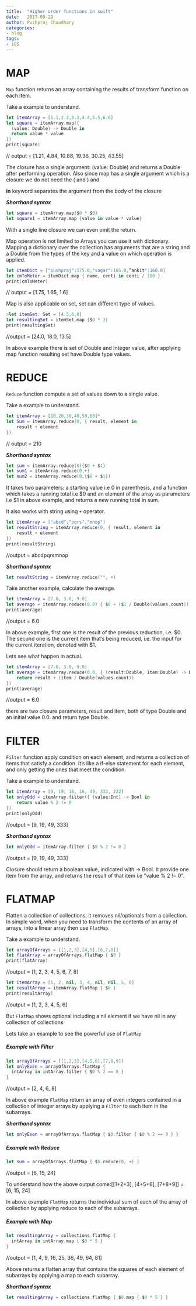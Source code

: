 ```yaml
---
title:  "Higher order functions in swift"
date:   2017-09-29
author: Pushpraj Chaudhary
categories:
- blog
tags:
- iOS
---
```


# **MAP**

```Map``` function returns  an array containing the results of transform function on each item.

Take a example to understand.

```swift
let itemArray = [1.1,2.2,3.3,4.4,5.5,6.6]
let square = itemArray.map({
  (value: Double) -> Double in
  return value * value
})
print(square)
```
// output = [1.21, 4.84, 10.88, 19.36, 30.25, 43.55]

The closure has a single argument: (value: Double) and returns a Double after performing operation. Also since map has a single argument which is a closure we do not need the ( and ) and

**in** keyword separates the argument from the body of the closure


***Shorthand syntax***
```swift
let square = itemArray.map{$0 * $0}
let square1 = itemArray.map {value in value * value}
```
With a single line closure we can even omit the return.

Map operation is not limited to Arrays you can use it with dictionary.
Mapping a dictionary over the collection has arguments that are a string and a Double from the types of the key and  a value on which operation is applied.

```swift
let itemDict = ["pushpraj":175.0,"sagar":165.0,”ankit":160.0]
let cmToMeter = itemDict.map { name, centi in centi / 100 }
print(cmToMeter)
```
// output = [1.75, 1.65, 1.6]

Map is also applicable on set, set can different type of values.

```swift
>let itemSet: Set = [4.5,6,8]
let resultingSet = itemSet.map {$0 * 3}
print(resultingSet)
```
//output = [24.0, 18.0, 13.5]

In above example there is set of Double and Integer value, after applying map function resulting set have Double type values.


# **REDUCE**

```Reduce``` function compute a set of values down to a single value.

Take a example to understand.

```swift
let itemArray = [10,20,30,40,50,60]*
let Sum = itemArray.reduce(0, { result, element in
    result + element
})
```
// output = 210


***Shorthand syntax***
```swift
let sum = itemArray.reduce(0){$0 + $1}
let sum1 = itemArray.reduce(0,+)
let sum2 = itemArray.reduce(0,{$0 + $1})
```
It takes two parameters: a starting value i.e 0 in parenthesis, and a function which takes a running total i.e $0 and an element of the array as parameters I.e $1 in above example, and returns a new running total in sum.

It also works with string using ```+``` operator.

```swift
let itemArray = ["abcd","pqrs","mnop"]
let resultString = itemArray.reduce(0, { result, element in
    result + element
})
print(resultString)
```
//output = abcdpqrsmnop


***Shorthand syntax***
```swift
let resultString = itemArray.reduce("", +)
```

Take another example, calculate the average.
```swift
let itemArray = [7.0, 3.0, 9.0]
let average = itemArray.reduce(0.0) { $0 + ($1 / Double(values.count)) }
print(average)
```
//output = 6.0

In above example, first one is the result of the previous reduction, i.e. $0. The second one is the current item that’s being reduced, i.e. the input for the current iteration, denoted with $1.

Lets see what happen in actual.

```swift
let itemArray = [7.0, 3.0, 9.0]
let average = itemArray.reduce(0.0, { (result:Double, item:Double) -> Double in
    return result + (item / Double(values.count))
})
print(average)
```
//output = 6.0

there are two closure parameters, result and item, both of type Double and an initial value 0.0. and return type Double.


# **FILTER**

```Filter``` function apply condition on each element, and returns a collection of items that satisfy a condition. It’s like a if-else statement for each element, and only getting the ones that meet the condition.

Take a example to understand.
```swift
let itemArray = [9, 19, 16, 16, 49, 333, 222]
let onlyOdd = itemArray.filter({ (value:Int) -> Bool in
    return value % 2 != 0
})
print(onlyOdd)
```

//output = [9, 19, 49, 333]


***Shorthand syntax***
```swift
let onlyOdd = itemArray.filter { $0 % 2 != 0 }
```

//output = [9, 19, 49, 333]

Closure should return a boolean value, indicated with -> Bool. It provide one item from the array, and returns the result of that item i.e "value % 2 != 0".


# **FLATMAP**

Flatten a collection of collections, it removes nil/optionals from a collection.
In simple word, when you need to transform the contents of an array of arrays, into a linear array then use ```FlatMap```.

Take a example to understand.
```swift
let arrayOfArrays = [[1,2,3],[4,5],[6,7,8]]
let flatArray = arrayOfArrays.flatMap { $0 }
print(flatArray)
```

//output = [1, 2, 3, 4, 5, 6, 7, 8]

```swift
let itemArray = [1, 2, nil, 3, 4, nil, nil, 5, 6]
let resultArray = itemArray.flatMap { $0 }
print(resultArray)
```

//output = [1, 2, 3, 4, 5, 6]

But ```FlatMap``` shows optional including a nil element if we have nil in any collection of collections

Lets take an example to see the powerful use of ```FlatMap```

##### Example with Filter

```swift
let arrayOfArrays = [[1,2,3],[4,5,6],[7,8,9]]
let onlyEven = arrayOfArrays.flatMap {
  intArray in intArray.filter { $0 % 2 == 0 }
}
```
//output = [2, 4, 6, 8]

In above example ```FlatMap``` return an array of even integers contained in a collection of integer arrays by applying a ```Filter``` to each item in the subarrays.


***Shorthand syntax***
```swift
let onlyEven = arrayOfArrays.flatMap { $0.filter { $0 % 2 == 0 } }
```

##### Example with Reduce
```swift
let sum = arrayOfArrays.flatMap { $0.reduce(0, +) }
```

//output = [6, 15, 24]

To understand how the above output come:[[1+2+3], [4+5+6], [7+8+9]] = [6, 15, 24]

In above example ```FlatMap``` returns the individual sum of each of the array of collection by applying reduce to each of the subarrays.


##### Example with Map
```swift
let resultingArray = collections.flatMap {
  intArray in intArray.map { $0 * 5 }
}
```
//output = [1, 4, 9, 16, 25, 36, 49, 64, 81]

Above returns a flatten array that contains the squares of each element of subarrays by applying a map to each subarray.


***Shorthand syntax***
```swift
let resultingArray = collections.flatMap { $0.map { $0 * 5 } }
```
